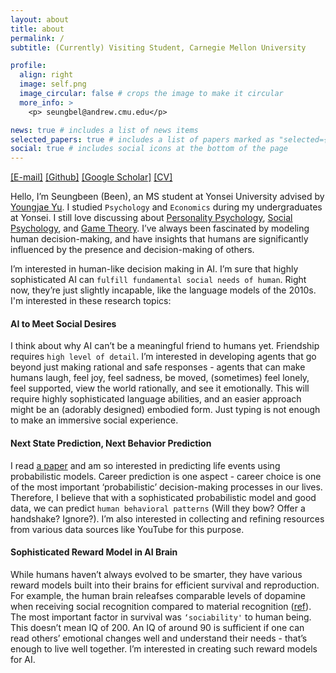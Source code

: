 ```yaml
---
layout: about
title: about
permalink: /
subtitle: (Currently) Visiting Student, Carnegie Mellon University

profile:
  align: right
  image: self.png
  image_circular: false # crops the image to make it circular
  more_info: >
    <p> seungbel@andrew.cmu.edu</p>

news: true # includes a list of news items
selected_papers: true # includes a list of papers marked as "selected={true}"
social: true # includes social icons at the bottom of the page
---
```

<a href="mailto:seungbel@andrew.cmu.edu">[E-mail]</a> <a href="https://github.com/seunbite">[Github]</a> <a href="https://scholar.google.com/citations?user=YdbC5yUAAAAJ&hl=ko">[Google Scholar]</a> <a href="https://drive.google.com/file/d/1s8tbS1gw3M_tFigGhVzR26TfTFWNUgxi/view?usp=sharing">[CV]</a>


Hello, I’m Seungbeen (Been), an MS student at Yonsei University advised by [Youngjae Yu](https://scholar.google.com/citations?user=WDO24ZYAAAAJ&hl=ko&oi=ao). I studied `Psychology` and `Economics` during my undergraduates at Yonsei.  I still love discussing about [Personality Psychology](https://en.wikipedia.org/wiki/Personality_psychology), [Social Psychology](https://www.youtube.com/watch?v=meiU6TxysCg), and [Game Theory](https://www.youtube.com/watch?v=iLX_r_WPrIw). I’ve always been fascinated by modeling human decision-making, and have insights that humans are significantly influenced by the presence and decision-making of others.

I’m interested in human-like decision making in AI. I’m sure that highly sophisticated AI can `fulfill fundamental social needs of human`. Right now, they’re just slightly incapable, like the language models of the 2010s. I'm interested in these research topics:

#### AI to Meet Social Desires 
I think about why AI can’t be a meaningful friend to humans yet. Friendship requires `high level of detail`. I’m interested in developing agents that go beyond just making rational and safe responses - agents that can make humans laugh, feel joy, feel sadness, be moved, (sometimes) feel lonely, feel supported, view the world rationally, and see it emotionally. This will require highly sophisticated language abilities, and an easier approach might be an (adorably designed) embodied form. Just typing is not enough to make an immersive social experience.

#### Next State Prediction, Next Behavior Prediction 
I read [a paper](https://life2vecai.com/) and am so interested in predicting life events using probabilistic models. Career prediction is one aspect - career choice is one of the most important ‘probabilistic’ decision-making processes in our lives. Therefore, I believe that with a sophisticated probabilistic model and good data,  we can predict `human behavioral patterns` (Will they bow? Offer a handshake? Ignore?). I’m also interested in collecting and refining resources from various data sources like YouTube for this purpose.

#### Sophisticated Reward Model in AI Brain 
While humans haven’t always evolved to be smarter, they have various reward models built into their brains for efficient survival and reproduction. For example, the human brain releafses comparable levels of dopamine when receiving social recognition compared to material recognition ([ref](https://pubmed.ncbi.nlm.nih.gov/18439412/)). The most important factor in survival was `‘sociability'` to human being. This doesn’t mean IQ of 200. An IQ of around 90 is sufficient if one can read others’ emotional changes well and understand their needs - that’s enough to live well together. I’m interested in creating such reward models for AI.